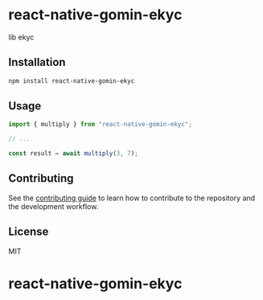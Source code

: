 # react-native-gomin-ekyc

lib ekyc

## Installation

```sh
npm install react-native-gomin-ekyc
```

## Usage

```js
import { multiply } from "react-native-gomin-ekyc";

// ...

const result = await multiply(3, 7);
```

## Contributing

See the [contributing guide](CONTRIBUTING.md) to learn how to contribute to the repository and the development workflow.

## License

MIT
# react-native-gomin-ekyc
